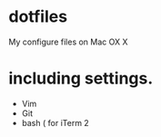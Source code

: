 dotfiles
========

My configure files on Mac OX X


# including settings.
* Vim
* Git
* bash ( for iTerm 2

